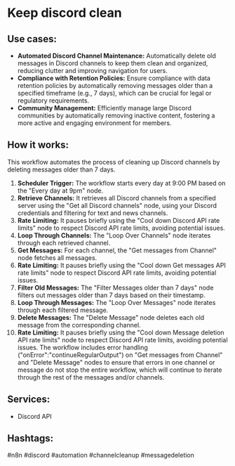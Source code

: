# Keep discord clean

## Use cases:
- **Automated Discord Channel Maintenance:** Automatically delete old messages in Discord channels to keep them clean and organized, reducing clutter and improving navigation for users.
- **Compliance with Retention Policies:** Ensure compliance with data retention policies by automatically removing messages older than a specified timeframe (e.g., 7 days), which can be crucial for legal or regulatory requirements.
- **Community Management:** Efficiently manage large Discord communities by automatically removing inactive content, fostering a more active and engaging environment for members.

## How it works:
This workflow automates the process of cleaning up Discord channels by deleting messages older than 7 days.

1.  **Scheduler Trigger:** The workflow starts every day at 9:00 PM based on the "Every day at 9pm" node.
2.  **Retrieve Channels:** It retrieves all Discord channels from a specified server using the "Get all Discord channels" node, using your Discord credentials and filtering for text and news channels.
3.  **Rate Limiting:** It pauses briefly using the "Cool down Discord API rate limits" node to respect Discord API rate limits, avoiding potential issues.
4.  **Loop Through Channels:** The "Loop Over Channels" node iterates through each retrieved channel.
5.  **Get Messages:** For each channel, the "Get messages from Channel" node fetches all messages.
6.  **Rate Limiting:** It pauses briefly using the "Cool down Get messages API rate limits" node to respect Discord API rate limits, avoiding potential issues.
7.  **Filter Old Messages:** The "Filter Messages older than 7 days" node filters out messages older than 7 days based on their timestamp.
8.  **Loop Through Messages:** The "Loop Over Messages" node iterates through each filtered message.
9.  **Delete Messages:** The "Delete Message" node deletes each old message from the corresponding channel.
10. **Rate Limiting:** It pauses briefly using the "Cool down Message deletion API rate limits" node to respect Discord API rate limits, avoiding potential issues.
The workflow includes error handling ("onError":"continueRegularOutput") on "Get messages from Channel" and "Delete Message" nodes to ensure that errors in one channel or message do not stop the entire workflow, which will continue to iterate through the rest of the messages and/or channels.

## Services:
- Discord API

## Hashtags:
#n8n #discord #automation #channelcleanup #messagedeletion
